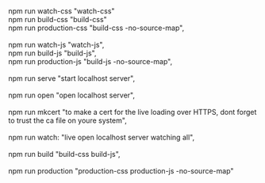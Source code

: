 <!DOCTYPE html>
<html lang="en">
<body>
    <br>
    <br>
    npm run watch-css "watch-css" 
    <br>
    npm run build-css "build-css"
    <br>
    npm run production-css "build-css -no-source-map",
    <br>
    <br>
    npm run watch-js "watch-js",
    <br>
    npm run build-js "build-js",
    <br>
    npm run production-js "build-js -no-source-map",
    <br>
    <br>
    npm run serve "start localhost server",
    <br>
    <br>
    npm run open "open localhost server",
    <br>
    <br>
    npm run mkcert "to make a cert for the live loading over HTTPS, dont forget to trust the ca file on youre system",
    <br>
    <br>
    npm run watch: "live open localhost server watching all",
    <br>
    <br>
    npm run build  "build-css build-js",
    <br>
    <br>
    npm run production "production-css production-js  -no-source-map"
    <br>
    <br>
</html>
